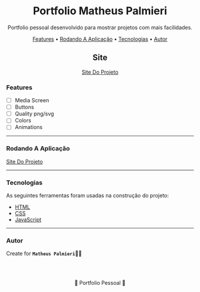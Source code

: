 <!-- Título -->

<h1 align="center">Portfolio Matheus Palmieri</h1>

<!-- Descrição -->

<p align="center">Portfolio pessoal desenvolvido para mostrar projetos com mais facilidades.</p>

<!-- Súmario -->

<p align="center">
 <a href="#features">Features</a> •
 <a href="#rodando-a-aplicação">Rodando A Aplicação</a> •
 <a href="#tecnologias">Tecnologias</a> •
 <a href="#autor">Autor</a>
</p>

<!-- Site -->

<h2 align="center">Site</h2>

<p align="center">
 <a href="https://logindark-matheuspalmieri.netlify.app//">Site Do Projeto</a>
</p>

<!-- Atualizações -->

### Features

- [ ] Media Screen
- [ ] Buttons
- [ ] Quality png/svg
- [ ] Colors
- [ ] Animations

---

### Rodando A Aplicação

<a href="https://logindark-matheuspalmieri.netlify.app//">Site Do Projeto</a>

---

### Tecnologias

As seguintes ferramentas foram usadas na construção do projeto:

- [HTML](https://html.com/)
- [CSS](https://html.com/css/)
- [JavaScript](https://javascript.com/)

---

### Autor

Create for <b>`Matheus Palmieri`</b>👨‍💻

<br>
<br>

<p align="center">🎉 Portfolio Pessoal 🚀</p>

